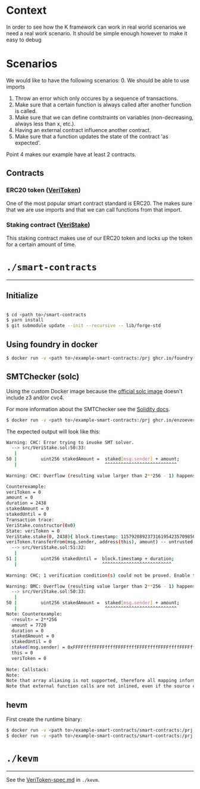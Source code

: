 # Context
In order to see how the K framework can work in real world scenarios we need a real work scenario. It should be simple enough however to make it easy to debug

# Scenarios
We would like to have the following scenarios:
0. We should be able to use imports
1. Throw an error which only occures by a sequence of transactions.
2. Make sure that a certain function is always called after another function is called.
3. Make sure that we can define contstraints on variables (non-decreasing, always less than x, etc.).
4. Having an external contract influence another contract.
5. Make sure that a function updates the state of the contract 'as expected'.

Point 4 makes our example have at least 2 contracts.

## Contracts
### ERC20 token ([VeriToken](./smart-contracts/src/VeriToken.sol))
One of the most popular smart contract standard is ERC20. The makes sure that we are use imports and that we can call functions from that import.

### Staking contract ([VeriStake](./smart-contracts/src/VeriToken.sol))
This staking contract makes use of our ERC20 token and locks up the token for a certain amount of time.

# `./smart-contracts`
---
## Initialize
```bash

$ cd <path to>/smart-contracts
$ yarn install
$ git submodule update --init --recursive -- lib/forge-std
```

## Using foundry in docker

```bash
$ docker run -v <path to>/example-smart-contracts:/prj ghcr.io/foundry-rs/foundry:latest "cd /prj/smart-contracts && forge test"
```

## SMTChecker (solc)

Using the custom Docker image because the [official solc image](https://hub.docker.com/r/ethereum/solc) doesn't include z3 and/or cvc4.

For more information about the SMTChecker see the [Solidity docs](https://docs.soliditylang.org/en/v0.8.17/smtchecker.html).

```bash
$ docker run -v <path to>/example-smart-contracts:/prj ghcr.io/enzoevers/kevm-solc:latest bash -c "solc --base-path /prj/smart-contracts --include-path /prj/smart-contracts/node_modules --include-path /prj/smart-contracts/lib  --model-checker-engine all --model-checker-solvers all --model-checker-targets all --model-checker-timeout 60000 /prj/smart-contracts/src/VeriStake.sol"
```

The expected output will look like this:

```bash
Warning: CHC: Error trying to invoke SMT solver.
  --> src/VeriStake.sol:50:33:
   |
50 |         uint256 stakedAmount =  staked[msg.sender] + amount;
   |                                 ^^^^^^^^^^^^^^^^^^^^^^^^^^^
   
Warning: CHC: Overflow (resulting value larger than 2**256 - 1) happens here.

Counterexample:
veriToken = 0
amount = 0
duration = 2438
stakedAmount = 0
stakedUntil = 0
Transaction trace: 
VeriStake.constructor(0x0) 
State: veriToken = 0
VeriStake.stake(0, 2438){ block.timestamp: 115792089237316195423570985008687907853269984665640564039457584007913129637498, msg.sender: 0x52f6 }
veriToken.transferFrom(msg.sender, address(this), amount) -- untrusted external call
  --> src/VeriStake.sol:51:32:
   |
51 |         uint256 stakedUntil =  block.timestamp + duration;
   |                                ^^^^^^^^^^^^^^^^^^^^^^^^^^
   
Warning: CHC: 1 verification condition(s) could not be proved. Enable the model checker option "show unproved" to see all of them. Consider choosing a specific contract to be verified in order to reduce the solving problems. Consider increasing the timeout per query.

Warning: BMC: Overflow (resulting value larger than 2**256 - 1) happens here.
  --> src/VeriStake.sol:50:33:
   |
50 |         uint256 stakedAmount =  staked[msg.sender] + amount;
   |                                 ^^^^^^^^^^^^^^^^^^^^^^^^^^^
Note: Counterexample:
  <result> = 2**256
  amount = 7720
  duration = 0
  stakedAmount = 0
  stakedUntil = 0
  staked[msg.sender] = 0xFFFFffffFFFFffffFFFFffffFFFFffffFFFFffffFFFFffffFFFFffffFFFFe1d8
  this = 0
  veriToken = 0
  
Note: Callstack:
Note:
Note that array aliasing is not supported, therefore all mapping information is erased after a mapping local variable/parameter is assigned.   You can re-introduce information using require().
Note that external function calls are not inlined, even if the source code of the function is available. This is due to the possibility that the actual called contract has the same ABI but implements the function differently.
```

## hevm

First create the runtime binary:

```bash
$ docker run -v <path to>/example-smart-contracts/smart-contracts:/prj ethereum/solc:0.8.13 --base-path /prj --include-path /prj/node_modules --include-path apps/smart-contracts/lib -o /prj/solc-out --bin-runtime --overwrite /prj/src/VeriStake.sol
$ docker run -v <path to>/example-smart-contracts/smart-contracts:/prj ghcr.io/enzoevers/hevm:latest /bin/bash -c "hevm symbolic --smttimeout 60000 --code \"$(</prj/solc-out/VeriStake.bin-runtime)\""
```

# `./kevm`
---
See the [VeriToken-spec.md](./kevm/VeriToken-spec.md) in `./kevm`.

